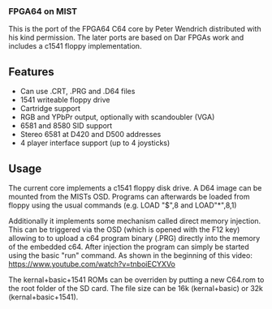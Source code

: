 ### FPGA64 on MIST

This is the port of the FPGA64 C64 core by Peter Wendrich distributed with
his kind permission. The later ports are based on Dar FPGAs work and includes
a c1541 floppy implementation.

## Features

- Can use .CRT, .PRG and .D64 files
- 1541 writeable floppy drive
- Cartridge support
- RGB and YPbPr output, optionally with scandoubler (VGA)
- 6581 and 8580 SID support
- Stereo 6581 at D420 and D500 addresses
- 4 player interface support (up to 4 joysticks)

## Usage

The current core implements a c1541 floppy disk drive. A D64 image can
be mounted from the MISTs OSD. Programs can afterwards be loaded from
floppy using the usual commands (e.g. LOAD "$",8 and LOAD"*",8,1)

Additionally it implements some mechanism called direct memory injection.
This can be triggered via the OSD (which is opened with the F12 key)
allowing to to upload a c64 program binary (.PRG) directly into the
memory of the embedded c64. After injection the program can simply be
started using the basic "run" command. As shown in the beginning of this
video: https://www.youtube.com/watch?v=tnboiECYXVo

The kernal+basic+1541 ROMs can be overriden by putting a new C64.rom to
the root folder of the SD card. The file size can be 16k (kernal+basic)
or 32k (kernal+basic+1541).
